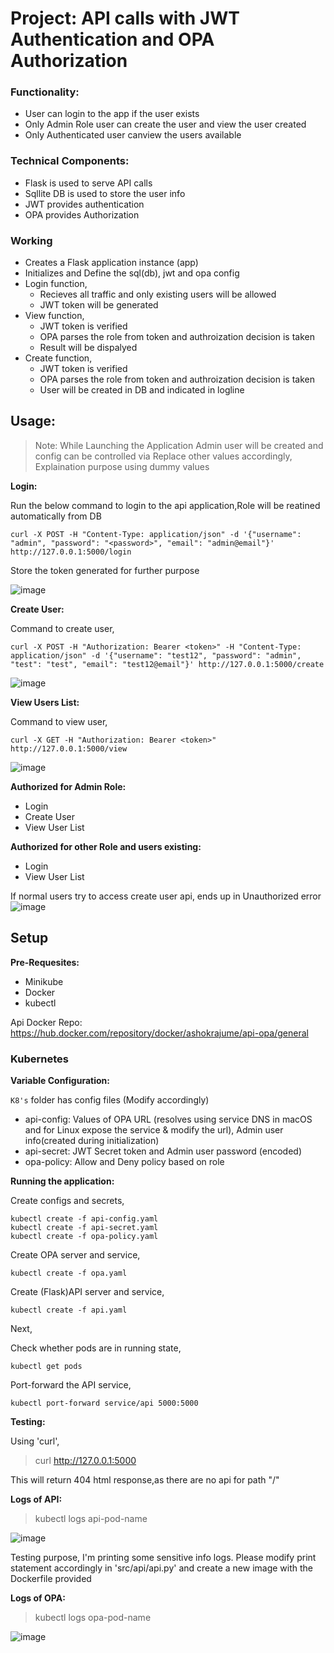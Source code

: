 # Project: API calls with JWT Authentication and OPA Authorization

### Functionality:

- User can login to the app if the user exists
- Only Admin Role user can create the user and view the user created
- Only Authenticated user canview the users available

### Technical Components:

- Flask is used to serve API calls
- Sqllite DB is used to store the user info
- JWT provides authentication
- OPA provides Authorization

### Working

- Creates a Flask application instance (app)
- Initializes and Define the sql(db), jwt and opa config
- Login function,
  - Recieves all traffic and only existing users will be allowed
  - JWT token will be generated
- View function,
  - JWT token is verified
  - OPA parses the role from token and authroization decision is taken
  - Result will be dispalyed
- Create function,
  - JWT token is verified
  - OPA parses the role from token and authroization decision is taken
  - User will be created in DB and indicated in logline


## Usage:

> Note: While Launching the Application Admin user will be created and config can be controlled via <helm>
> Replace other values accordingly, Explaination purpose using dummy values

**Login:**

Run the below command to login to the api application,Role will be reatined automatically from DB 

```
curl -X POST -H "Content-Type: application/json" -d '{"username": "admin", "password": "<password>", "email": "admin@email"}' http://127.0.0.1:5000/login
```

Store the token generated for further purpose

![image](https://github.com/ashokrajuu/api-opa/assets/24654074/b92935d3-a9ce-4b38-848b-fa33b0f1a5fc)


**Create User:**

Command to create user,

```
curl -X POST -H "Authorization: Bearer <token>" -H "Content-Type: application/json" -d '{"username": "test12", "password": "admin", "test": "test", "email": "test12@email"}' http://127.0.0.1:5000/create
```

![image](https://github.com/ashokrajuu/api-opa/assets/24654074/568e5ed0-6871-4183-853a-996d894ad490)

**View Users List:**

Command to view user,

```
curl -X GET -H "Authorization: Bearer <token>" http://127.0.0.1:5000/view
```

![image](https://github.com/ashokrajuu/api-opa/assets/24654074/aaf0f6b8-81f7-465b-8b9f-dc1bcaa7a05e)

**Authorized for Admin Role:**
- Login
- Create User
- View User List


**Authorized for other Role and users existing:**
- Login
- View User List

If normal users try to access create user api, ends up in Unauthorized error
![image](https://github.com/ashokrajuu/api-opa/assets/24654074/4d47eadd-dcef-4e46-9cc0-e47774ad970d)


## Setup

**Pre-Requesites:**

- Minikube
- Docker
- kubectl

Api Docker Repo: https://hub.docker.com/repository/docker/ashokrajume/api-opa/general


### Kubernetes

**Variable Configuration:**

`K8's` folder has config files (Modify accordingly)

-  api-config: Values of OPA URL (resolves using service DNS in macOS and for Linux expose the service & modify the url), Admin user info(created during initialization)
-  api-secret: JWT Secret token and Admin user password (encoded)
-  opa-policy: Allow and Deny policy based on role 


**Running the application:**

Create configs and secrets,
```
kubectl create -f api-config.yaml
kubectl create -f api-secret.yaml
kubectl create -f opa-policy.yaml
```

Create OPA server and service,
```
kubectl create -f opa.yaml
```
Create (Flask)API server and service,
```
kubectl create -f api.yaml
```

Next,

Check whether pods are in running state,

```
kubectl get pods
```

Port-forward the API service,

```
kubectl port-forward service/api 5000:5000
```

**Testing:**

Using 'curl',

> curl http://127.0.0.1:5000

This will return 404 html response,as there are no api for path "/"

**Logs of API:**

> kubectl logs api-pod-name

![image](https://github.com/ashokrajuu/api-opa/assets/24654074/6ae66357-094d-4948-8ad3-b1e507c530ea)

Testing purpose, I'm printing some sensitive info logs.
Please modify print statement accordingly in 'src/api/api.py' and create a new image with the Dockerfile provided


**Logs of OPA:**

> kubectl logs opa-pod-name

![image](https://github.com/ashokrajuu/api-opa/assets/24654074/aae993c7-9c2a-4b9e-bcd0-471e2e313062)

